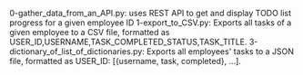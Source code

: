 0-gather_data_from_an_API.py: uses REST API to get and display TODO list progress for a given employee ID
1-export_to_CSV.py: Exports all tasks of a given employee to a CSV file, formatted as USER_ID,USERNAME,TASK_COMPLETED_STATUS,TASK_TITLE.
3-dictionary_of_list_of_dictionaries.py: Exports all employees' tasks to a JSON file, formatted as USER_ID: [{username, task, completed}, ...].
